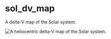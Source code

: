 # sol_dv_map
A delta-V map of the Solar system.

![A heliocentric delta-V map of the Solar system.](/FatmanUK/sol_dv_map/blob/mother/output/sol-dv-map-2-50pc.png)
